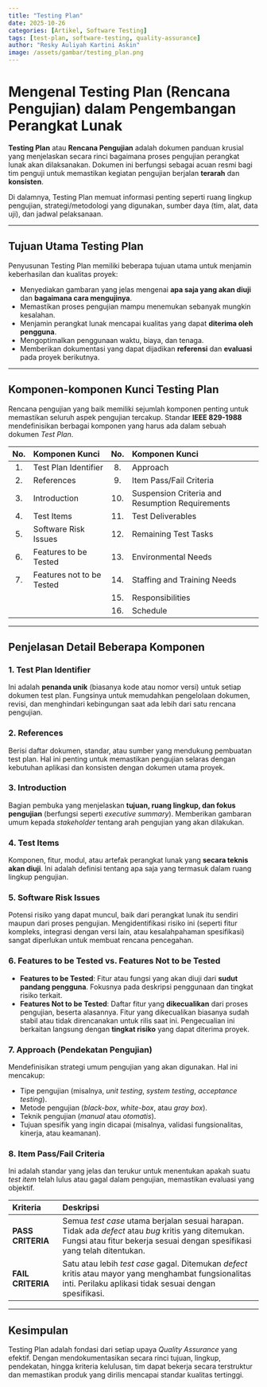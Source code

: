 ```yaml
---
title: "Testing Plan"
date: 2025-10-26
categories: [Artikel, Software Testing]
tags: [test-plan, software-testing, quality-assurance]
author: "Resky Auliyah Kartini Askin"
image: /assets/gambar/testing_plan.png
---
```


# Mengenal Testing Plan (Rencana Pengujian) dalam Pengembangan Perangkat Lunak

**Testing Plan** atau **Rencana Pengujian** adalah dokumen panduan krusial yang menjelaskan secara rinci bagaimana proses pengujian perangkat lunak akan dilaksanakan. Dokumen ini berfungsi sebagai acuan resmi bagi tim penguji untuk memastikan kegiatan pengujian berjalan **terarah** dan **konsisten**.

Di dalamnya, Testing Plan memuat informasi penting seperti ruang lingkup pengujian, strategi/metodologi yang digunakan, sumber daya (tim, alat, data uji), dan jadwal pelaksanaan.

---

## Tujuan Utama Testing Plan

Penyusunan Testing Plan memiliki beberapa tujuan utama untuk menjamin keberhasilan dan kualitas proyek:

* Menyediakan gambaran yang jelas mengenai **apa saja yang akan diuji** dan **bagaimana cara mengujinya**.
* Memastikan proses pengujian mampu menemukan sebanyak mungkin kesalahan.
* Menjamin perangkat lunak mencapai kualitas yang dapat **diterima oleh pengguna**.
* Mengoptimalkan penggunaan waktu, biaya, dan tenaga.
* Memberikan dokumentasi yang dapat dijadikan **referensi** dan **evaluasi** pada proyek berikutnya.

---

## Komponen-komponen Kunci Testing Plan

Rencana pengujian yang baik memiliki sejumlah komponen penting untuk memastikan seluruh aspek pengujian tercakup. Standar **IEEE 829-1988** mendefinisikan berbagai komponen yang harus ada dalam sebuah dokumen _Test Plan_.

| No. | Komponen Kunci | No. | Komponen Kunci |
| :---: | :--- | :---: | :--- |
| 1. | Test Plan Identifier | 8. | Approach |
| 2. | References | 9. | Item Pass/Fail Criteria |
| 3. | Introduction | 10. | Suspension Criteria and Resumption Requirements |
| 4. | Test Items | 11. | Test Deliverables |
| 5. | Software Risk Issues | 12. | Remaining Test Tasks |
| 6. | Features to be Tested | 13. | Environmental Needs |
| 7. | Features not to be Tested | 14. | Staffing and Training Needs |
| | | 15. | Responsibilities |
| | | 16. | Schedule |

---

## Penjelasan Detail Beberapa Komponen

### 1. Test Plan Identifier
Ini adalah **penanda unik** (biasanya kode atau nomor versi) untuk setiap dokumen test plan. Fungsinya untuk memudahkan pengelolaan dokumen, revisi, dan menghindari kebingungan saat ada lebih dari satu rencana pengujian.

### 2. References
Berisi daftar dokumen, standar, atau sumber yang mendukung pembuatan test plan. Hal ini penting untuk memastikan pengujian selaras dengan kebutuhan aplikasi dan konsisten dengan dokumen utama proyek.

### 3. Introduction
Bagian pembuka yang menjelaskan **tujuan, ruang lingkup, dan fokus pengujian** (berfungsi seperti *executive summary*). Memberikan gambaran umum kepada *stakeholder* tentang arah pengujian yang akan dilakukan.

### 4. Test Items
Komponen, fitur, modul, atau artefak perangkat lunak yang **secara teknis akan diuji**. Ini adalah definisi tentang apa saja yang termasuk dalam ruang lingkup pengujian.

### 5. Software Risk Issues
Potensi risiko yang dapat muncul, baik dari perangkat lunak itu sendiri maupun dari proses pengujian. Mengidentifikasi risiko ini (seperti fitur kompleks, integrasi dengan versi lain, atau kesalahpahaman spesifikasi) sangat diperlukan untuk membuat rencana pencegahan.

### 6. Features to be Tested vs. Features Not to be Tested

* **Features to be Tested**: Fitur atau fungsi yang akan diuji dari **sudut pandang pengguna**. Fokusnya pada deskripsi penggunaan dan tingkat risiko terkait.
* **Features Not to be Tested**: Daftar fitur yang **dikecualikan** dari proses pengujian, beserta alasannya. Fitur yang dikecualikan biasanya sudah stabil atau tidak direncanakan untuk rilis saat ini. Pengecualian ini berkaitan langsung dengan **tingkat risiko** yang dapat diterima proyek.

### 7. Approach (Pendekatan Pengujian)
Mendefinisikan strategi umum pengujian yang akan digunakan. Hal ini mencakup:
* Tipe pengujian (misalnya, *unit testing*, *system testing*, *acceptance testing*).
* Metode pengujian (*black-box*, *white-box*, atau *gray box*).
* Teknik pengujian (*manual* atau *otomatis*).
* Tujuan spesifik yang ingin dicapai (misalnya, validasi fungsionalitas, kinerja, atau keamanan).

### 8. Item Pass/Fail Criteria
Ini adalah standar yang jelas dan terukur untuk menentukan apakah suatu *test item* telah lulus atau gagal dalam pengujian, memastikan evaluasi yang objektif.

| Kriteria | Deskripsi |
| :--- | :--- |
| **PASS CRITERIA** | Semua *test case* utama berjalan sesuai harapan. Tidak ada *defect* atau *bug* kritis yang ditemukan. Fungsi atau fitur bekerja sesuai dengan spesifikasi yang telah ditentukan. |
| **FAIL CRITERIA** | Satu atau lebih *test case* gagal. Ditemukan *defect* kritis atau mayor yang menghambat fungsionalitas inti. Perilaku aplikasi tidak sesuai dengan spesifikasi. |

---

## Kesimpulan

Testing Plan adalah fondasi dari setiap upaya *Quality Assurance* yang efektif. Dengan mendokumentasikan secara rinci tujuan, lingkup, pendekatan, hingga kriteria kelulusan, tim dapat bekerja secara terstruktur dan memastikan produk yang dirilis mencapai standar kualitas tertinggi.

